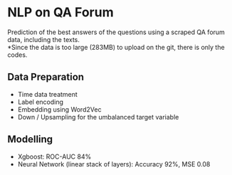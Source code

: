 # NLP on QA Forum
Prediction of the best answers of the questions using a scraped QA forum data, including the texts. \
*Since the data is too large (283MB) to upload on the git, there is only the codes. 
## Data Preparation
- Time data treatment
- Label encoding
- Embedding using Word2Vec
- Down / Upsampling for the umbalanced target variable

## Modelling
- Xgboost: ROC-AUC 84%
- Neural Network (linear stack of layers): Accuracy 92%, MSE 0.08
